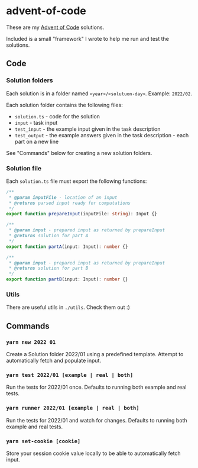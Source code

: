 # advent-of-code

These are my [Advent of Code](https://adventofcode.com) solutions.

Included is a small "framework" I wrote to help me run and test the solutions.

## Code
### Solution folders

Each solution is in a folder named `<year>/<solutuon-day>`. Example: `2022/02`.

Each solution folder contains the following files:
- `solution.ts` - code for the solution
- `input` - task input
- `test_input` - the example input given in the task description
- `test_output` - the example answers given in the task description - each part on a new line

See "Commands" below for creating a new solution folders.

### Solution file
Each `solution.ts` file must export the following functions:

```ts
/**
 * @param inputFile - location of an input
 * @returns parsed input ready for computations
 */
export function prepareInput(inputFile: string): Input {}

/**
 * @param input - prepared input as returned by prepareInput
 * @returns solution for part A
 */
export function partA(input: Input): number {}

/**
 * @param input - prepared input as returned by prepareInput
 * @returns solution for part B
 */
export function partB(input: Input): number {}
```

### Utils
There are useful utils in `./utils`. Check them out :)

## Commands

### `yarn new 2022 01`
Create a Solution folder 2022/01 using a predefined template. Attempt to automatically fetch and populate input.

### `yarn test 2022/01 [example | real | both]`
Run the tests for 2022/01 once. Defaults to running both example and real tests.

### `yarn runner 2022/01 [example | real | both]`
Run the tests for 2022/01 and watch for changes. Defaults to running both example and real tests.

### `yarn set-cookie [cookie]`
Store your session cookie value locally to be able to automatically fetch input.
